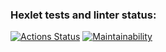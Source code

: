### Hexlet tests and linter status:
[![Actions Status](https://github.com/Savelyii/frontend-project-11/workflows/hexlet-check/badge.svg)](https://github.com/Savelyii/frontend-project-11/actions) [![Maintainability](https://api.codeclimate.com/v1/badges/1810aead7f9cdd270c1a/maintainability)](https://codeclimate.com/github/Savelyii/frontend-project-11/maintainability)
